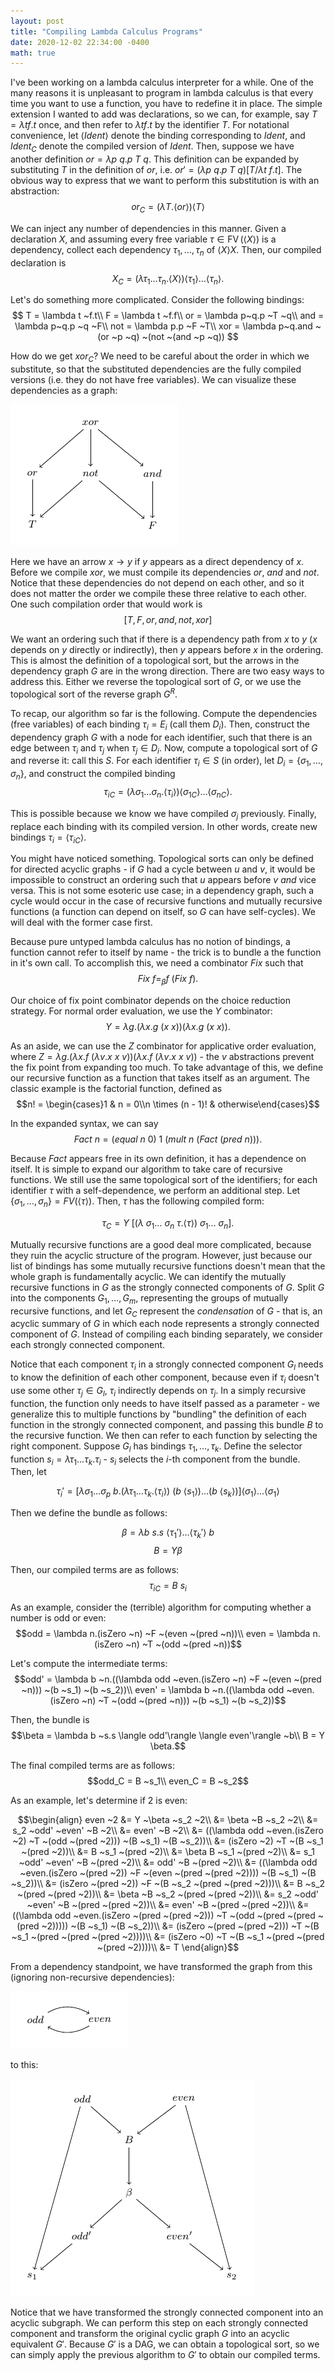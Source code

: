 ```yaml
---
layout: post
title: "Compiling Lambda Calculus Programs"
date: 2020-12-02 22:34:00 -0400
math: true
---
```

I've been working on a lambda calculus interpreter for a while. One of the many reasons it is unpleasant to program in lambda calculus is that every time you want to use a function, you have to redefine it in place. The simple extension I wanted to add was declarations, so we can, for example, say $T = \lambda t f.t$ once, and then refer to $\lambda t f.t$ by the identifier $T$. For notational convenience, let $\langle Ident\rangle$ denote the binding corresponding to $Ident$, and $Ident_C$ denote the compiled version of $Ident$. Then, suppose we have another definition $or = \lambda p ~q.p ~T ~q$. This definition can be expanded by substituting $T$ in the definition of $or$, i.e. $or' = (\lambda p ~q.p ~T ~q)[T/\lambda t ~f.t]$. The obvious way to express that we want to perform this substitution is with an abstraction:
$$or_C = (\lambda T.\langle or\rangle)\langle T\rangle$$

We can inject any number of dependencies in this manner. Given a declaration $X$, and assuming every free variable $\tau\in \operatorname{FV}(\langle X\rangle)$ is a dependency, collect each dependency $\tau_1,\ldots,\tau_n$ of $\langle X\rangle X$. Then, our compiled declaration is
$$ X_C = (\lambda \tau_1\ldots \tau_n.\langle X\rangle)\langle \tau_1\rangle \ldots \langle \tau_n \rangle.$$

Let's do something more complicated. Consider the following bindings:
$$
T = \lambda t ~f.t\\
F = \lambda t ~f.f\\
or = \lambda p~q.p ~T ~q\\
and = \lambda p~q.p ~q ~F\\
not = \lambda p.p ~F ~T\\
xor = \lambda p~q.and ~(or ~p ~q) ~(not ~(and ~p ~q))
$$

How do we get $xor_C$? We need to be careful about the order in which we substitute, so that the substituted dependencies are the fully compiled versions (i.e. they do not have free variables). We can visualize these dependencies as a graph:

![Dependency graph for xor problem](/assets/2020/12/02/xor.png)

Here we have an arrow $x\rightarrow y$ if $y$ appears as a direct dependency of $x$. Before we compile $xor$, we must compile its dependencies $or$, $and$ and $not$. Notice that these dependencies do not depend on each other, and so it does not matter the order we compile these three relative to each other. One such compilation order that would work is
$$[T,F,or,and,not,xor]$$

We want an ordering such that if there is a dependency path from $x$ to $y$ ($x$ depends on $y$ directly or indirectly), then $y$ appears before $x$ in the ordering. This is almost the definition of a topological sort, but the arrows in the dependency graph $G$ are in the wrong direction. There are two easy ways to address this. Either we reverse the topological sort of $G$, or we use the topological sort of the reverse graph $G^R$.

To recap, our algorithm so far is the following. Compute the dependencies (free variables) of each binding $\tau_i = E_i$ (call them $D_i$). Then, construct the dependency graph $G$ with a node for each identifier, such that there is an edge between $\tau_i$ and $\tau_j$ when $\tau_j \in D_i$. Now, compute a topological sort of $G$ and reverse it: call this $S$. For each identifier $\tau_i \in S$ (in order), let $D_i = \{\sigma_1,\ldots,\sigma_n\}$, and construct the compiled binding 
$${\tau_i}_C = (\lambda \sigma_1\ldots\sigma_n.\langle \tau_i\rangle)\langle{\sigma_1}_C\rangle\ldots\langle{\sigma_n}_C\rangle.$$

This is possible because we know we have compiled $\sigma_j$ previously. Finally, replace each binding with its compiled version. In other words, create new bindings $\tau_i = \langle {\tau_i}_C \rangle$. 

You might have noticed something. Topological sorts can only be defined for directed acyclic graphs - if $G$ had a cycle between $u$ and $v$, it would be impossible to construct an ordering such that $u$ appears before $v$ *and* vice versa. This is not some esoteric use case; in a dependency graph, such a cycle would occur in the case of recursive functions and mutually recursive functions (a function can depend on itself, so $G$ can have self-cycles). We will deal with the former case first.

Because pure untyped lambda calculus has no notion of bindings, a function cannot refer to itself by name - the trick is to bundle a the function in it's own call. To accomplish this, we need a combinator $Fix$ such that
$$Fix ~f =_{\beta} f ~(Fix ~f).$$

Our choice of fix point combinator depends on the choice reduction strategy. For normal order evaluation, we use the $Y$ combinator:
$$Y = \lambda g.(\lambda x.g ~(x ~x))(\lambda x.g ~(x ~x)).$$

As an aside, we can use the $Z$ combinator for applicative order evaluation, where $Z = \lambda g.(\lambda x.f ~(\lambda v.x ~x ~v)) (\lambda x.f~(\lambda v.x~x~v))$ - the $v$ abstractions prevent the fix point from expanding too much. To take advantage of this, we define our recursive function as a function that takes itself as an argument. The classic example is the factorial function, defined as
$$n! = \begin{cases}1 & n = 0\\n \times (n - 1)! & otherwise\end{cases}$$

In the expanded syntax, we can say
$$Fact ~n = (equal ~n ~0) ~1 ~(mult ~n ~(Fact ~(pred ~n))).$$

Because $Fact$ appears free in its own definition, it has a dependence on itself. It is simple to expand our algorithm to take care of recursive functions. We still use the same topological sort of the identifiers; for each identifier $\tau$ with a self-dependence, we perform an additional step. Let $\{\sigma_1,\ldots,\sigma_n\} = FV(\langle \tau\rangle)$. Then, $\tau$ has the following compiled form:

$$\tau_C = Y ~[(\lambda ~\sigma_1\ldots~\sigma_n~\tau.\langle\tau\rangle)~\sigma_1\ldots~\sigma_n].$$

Mutually recursive functions are a good deal more complicated, because they ruin the acyclic structure of the program. However, just because our list of bindings has some mutually recursive functions doesn't mean that the whole graph is fundamentally acyclic. We can identify the mutually recursive functions in $G$ as the strongly connected components of $G$. Split $G$ into the components $G_1,\ldots,G_m$, representing the groups of mutually recursive functions, and let $G_C$ represent the *condensation* of $G$ - that is, an acyclic summary of $G$ in which each node represents a strongly connected component of $G$. Instead of compiling each binding separately, we consider each strongly connected component.

Notice that each component $\tau_i$ in a strongly connected component $G_l$ needs to know the definition of each other component, because even if $\tau_i$ doesn't use some other $\tau_j \in G_l$, $\tau_i$ indirectly depends on $\tau_j$. In a simply recursive function, the function only needs to have itself passed as a parameter - we generalize this to multiple functions by "bundling" the definition of each function in the strongly connected component, and passing this bundle $B$ to the recursive function. We then can refer to each function by selecting the right component. Suppose $G_l$ has bindings $\tau_1,\ldots,\tau_k$. Define the selector function $s_i = \lambda \tau_1\ldots\tau_k.\tau_i$ - $s_i$ selects the $i$-th component from the bundle. Then, let 

$$\tau_i' = [\lambda \sigma_1\ldots\sigma_p ~b.(\lambda \tau_1\ldots\tau_k.\langle \tau_i\rangle) ~(b ~\langle s_1\rangle)\ldots(b ~\langle s_k\rangle)]\langle \sigma_1\rangle\ldots\langle\sigma_1\rangle$$

Then we define the bundle as follows:

$$\beta = \lambda b ~s.s ~\langle\tau_1'\rangle\ldots\langle\tau_k'\rangle ~b$$
$$B = Y \beta $$

Then, our compiled terms are as follows:
$${\tau_i}_C = B ~s_i$$

As an example, consider the (terrible) algorithm for computing whether a number is odd or even:
$$odd = \lambda n.(isZero ~n) ~F ~(even ~(pred ~n))\\
even = \lambda n.(isZero ~n) ~T ~(odd ~(pred ~n))$$

Let's compute the intermediate terms:
$$odd' = \lambda b ~n.((\lambda odd ~even.(isZero ~n) ~F ~(even ~(pred ~n))) ~(b ~s_1) ~(b ~s_2))\\
even' = \lambda b ~n.((\lambda odd ~even.(isZero ~n) ~T ~(odd ~(pred ~n))) ~(b ~s_1) ~(b ~s_2))$$

Then, the bundle is
$$\beta = \lambda b ~s.s \langle odd'\rangle \langle even'\rangle ~b\\
B = Y \beta.$$

The final compiled terms are as follows:
$$odd_C = B ~s_1\\
even_C = B ~s_2$$

As an example, let's determine if 2 is even:

$$\begin{align}
    even ~2 &= Y ~\beta ~s_2 ~2\\
    &= \beta ~B ~s_2 ~2\\
    &= s_2 ~odd' ~even' ~B ~2\\
    &= even' ~B ~2\\
    &= ((\lambda odd ~even.(isZero ~2) ~T ~(odd ~(pred ~2))) ~(B ~s_1) ~(B ~s_2))\\
    &= (isZero ~2) ~T ~(B ~s_1 ~(pred ~2))\\
    &= B ~s_1 ~(pred ~2)\\
    &= \beta B ~s_1 ~(pred ~2)\\
    &= s_1 ~odd' ~even' ~B ~(pred ~2)\\
    &= odd' ~B ~(pred ~2)\\
    &= ((\lambda odd ~even.(isZero ~(pred ~2)) ~F ~(even ~(pred ~(pred ~2)))) ~(B ~s_1) ~(B ~s_2))\\
    &= (isZero ~(pred ~2)) ~F ~(B ~s_2 ~(pred ~(pred ~2)))\\
    &= B ~s_2 ~(pred ~(pred ~2))\\
    &= \beta ~B ~s_2 ~(pred ~(pred ~2))\\
    &= s_2 ~odd' ~even' ~B ~(pred ~(pred ~2))\\
    &= even' ~B ~(pred ~(pred ~2))\\ 
    &= ((\lambda odd ~even.(isZero ~(pred ~(pred ~2))) ~T ~(odd ~(pred ~(pred ~(pred ~2))))) ~(B ~s_1) ~(B ~s_2))\\
    &= (isZero ~(pred ~(pred ~2))) ~T ~(B ~s_1 ~(pred ~(pred ~(pred ~2))))\\
    &= (isZero ~0) ~T ~(B ~s_1 ~(pred ~(pred ~(pred ~2))))\\
    &= T
\end{align}$$

From a dependency standpoint, we have transformed the graph from this (ignoring 
non-recursive dependencies):

![Cyclic dependency graph](/assets/2020/12/02/even_odd_cyclic.png)

to this:

![Acyclic dependency graph](/assets/2020/12/02/even_odd_acyclic.png)

Notice that we have transformed the strongly connected component into an
acyclic subgraph. We can perform this step on each strongly connected component
and transform the original cyclic graph $G$ into an acyclic equivalent $G'$.
Because $G'$ is a DAG, we can obtain a topological sort, so we can simply apply 
the previous algorithm to $G'$ to obtain our compiled terms.